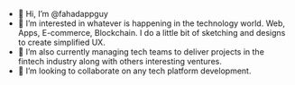 - 👋 Hi, I’m @fahadappguy
- 👀 I’m interested in whatever is happening in the technology world. Web, Apps, E-commerce, Blockchain. I do a little bit of sketching and designs to create simplified UX.
- 🌱 I’m also currently managing tech teams to deliver projects in the fintech industry along with others interesting ventures. 
- 💞️ I’m looking to collaborate on any tech platform development. 
